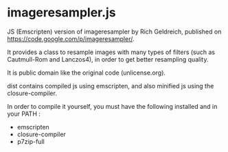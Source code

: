 imageresampler.js
==============

JS (Emscripten) version of imageresampler by Rich Geldreich, published on https://code.google.com/p/imageresampler/.

It provides a class to resample images with many types of filters (such as Cautmull-Rom and Lanczos4), in order to get better resampling quality.

It is public domain like the original code (unlicense.org).

dist contains compiled js using emscripten, and also minified js using the closure-compiler.

In order to compile it yourself, you must have the following installed and in your PATH :
* emscripten
* closure-compiler
* p7zip-full

